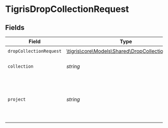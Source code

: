 # TigrisDropCollectionRequest


## Fields

| Field                                                                                            | Type                                                                                             | Required                                                                                         | Description                                                                                      |
| ------------------------------------------------------------------------------------------------ | ------------------------------------------------------------------------------------------------ | ------------------------------------------------------------------------------------------------ | ------------------------------------------------------------------------------------------------ |
| `dropCollectionRequest`                                                                          | [\tigris\core\Models\Shared\DropCollectionRequest](../../Models/Shared/DropCollectionRequest.md) | :heavy_check_mark:                                                                               | N/A                                                                                              |
| `collection`                                                                                     | *string*                                                                                         | :heavy_check_mark:                                                                               | Collection name to delete.                                                                       |
| `project`                                                                                        | *string*                                                                                         | :heavy_check_mark:                                                                               | Project name whose db is under target to delete collection.                                      |